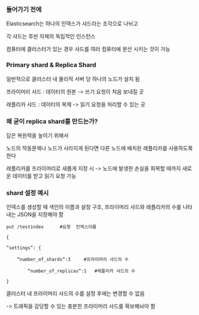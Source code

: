 ### 들어가기 전에

Elasticsearch는 하나의 인덱스가 샤드라는 조각으로 나뉘고

각 샤드는 루씬 자체의 독립적인 인스턴스

컴퓨터에 클러스터가 있는 경우 샤드를 여러 컴퓨터에 분산 시키는 것이 가능


### Primary shard & Replica Shard

일반적으로 클러스터 내 물리적 서버 당 하나의 노드가 설치 됨

프라이머리 샤드 : 데이터의 원본
-> 쓰기 요청이 처음 보내질 곳

레플리카 샤드 : 데이터의 복제 
-> 읽기 요청을 처리할 수 있는 곳


### 왜 굳이 replica shard를 만드는가?

답은 복원력을 높이기 위해서

노드의 작동문제나 노드가 사라지게 된다면 다른 노드에 배치된 레플리카를 사용하도록 한다

레플리카를 프라이머리로 새롭게 지정 시 -> 노드에 발생한 손실을 회복할 때까지 새로운 데이터를 받고 읽기 요청 가능


### shard 설정 예시

인덱스를 생성할 때 색인의 이름과 설정 구조, 프라이머리 샤드와 레플리카의 수를 나타내는 JSON을 지정해야 함


```
put /testindex      #요청  인덱스이름

{ 

“settings“: {

    “number_of_shards“:3     #프라이머리 샤드의 수

        “number_of_replicas“:1   #레플리카 샤드의 수

}
```

클러스터 내 프라이머리 샤드의 수를 설정 후에는 변경할 수 없음

-> 트래픽을 감당할 수 있는 충분한 프라이머리 샤드를 확보해놔야 함
